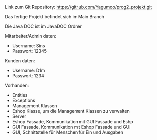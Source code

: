 Link zum Git Repository: https://github.com/Yagumoo/prog2_projekt.git

Das fertige Projekt befindet sich im Main Branch

Die Java DOC ist im JavaDOC Ordner

Mitarbeiter/Admin daten:

- Username: Sins
- Passwort: 12345


Kunden daten:
- Username: D1m
- Passwort: 1234

Vorhanden:
- Entities
- Exceptions
- Management Klassen
- Eshop Klasse, um die Management Klassen zu verwalten
- Server
- Eshop Fassade, Kommunikation mit GUI Fassade und Eshp
- GUI Fassade, Kommunikation mit Eshop Fassade und GUI
- GUI, Schnittstelle für Menschen für Ein und Ausgaben
